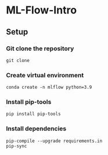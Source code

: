 # ML-Flow-Intro

## Setup
### Git clone the repository
```
git clone 
```
### Create virtual environment
```
conda create -n mlflow python=3.9
```
### Install pip-tools
```
pip install pip-tools
```
### Install dependencies
```
pip-compile --upgrade requirements.in
pip-sync
```
